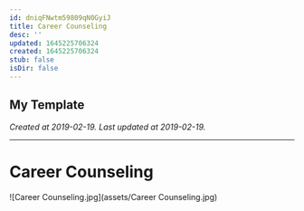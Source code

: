 ```yaml
---
id: dniqFNwtm59809qN0GyiJ
title: Career Counseling
desc: ''
updated: 1645225706324
created: 1645225706324
stub: false
isDir: false
---
```

My Template
---

_Created at 2019-02-19._
_Last updated at 2019-02-19._




---

# Career Counseling


![Career Counseling.jpg](assets/Career Counseling.jpg)

